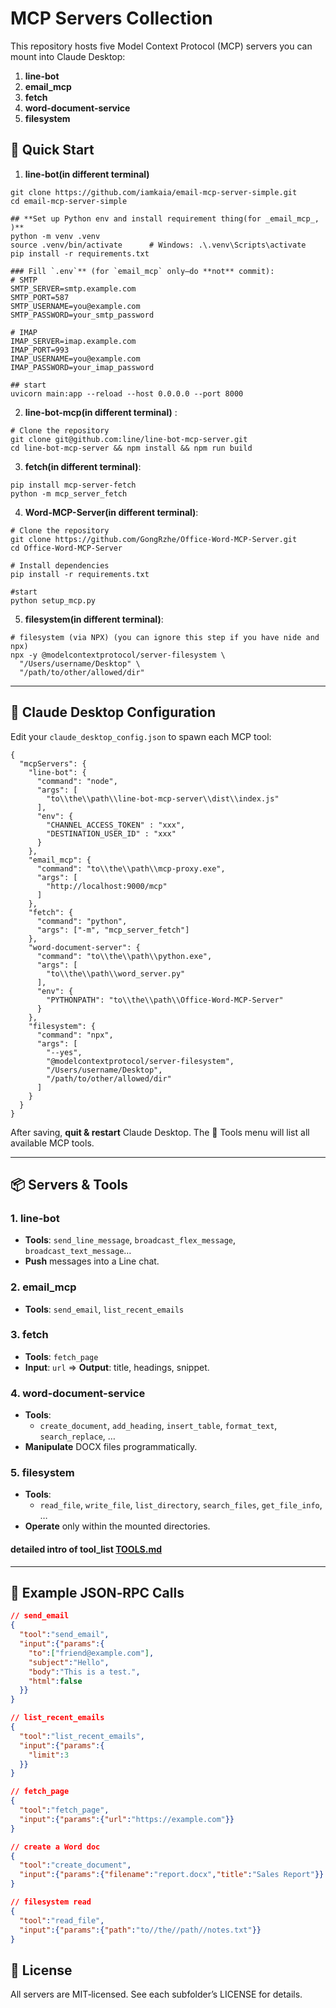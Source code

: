# MCP Servers Collection

This repository hosts five Model Context Protocol (MCP) servers you can mount into Claude Desktop:

1. **line-bot**  
2. **email_mcp**  
3. **fetch**  
4. **word-document-service**  
5. **filesystem**  

## 🚀 Quick Start

1. **line-bot(in different terminal)**  
  ```
  git clone https://github.com/iamkaia/email-mcp-server-simple.git
  cd email-mcp-server-simple

  ## **Set up Python env and install requirement thing(for _email_mcp_, )**  
  python -m venv .venv
  source .venv/bin/activate      # Windows: .\.venv\Scripts\activate
  pip install -r requirements.txt

  ### Fill `.env`** (for `email_mcp` only—do **not** commit):
  # SMTP
  SMTP_SERVER=smtp.example.com
  SMTP_PORT=587
  SMTP_USERNAME=you@example.com
  SMTP_PASSWORD=your_smtp_password

  # IMAP
  IMAP_SERVER=imap.example.com
  IMAP_PORT=993
  IMAP_USERNAME=you@example.com
  IMAP_PASSWORD=your_imap_password

  ## start
  uvicorn main:app --reload --host 0.0.0.0 --port 8000
  ```

2. **line-bot-mcp(in different terminal)** :
  ```
  # Clone the repository
  git clone git@github.com:line/line-bot-mcp-server.git
  cd line-bot-mcp-server && npm install && npm run build
  ```

3. **fetch(in different terminal)**:
  ```
  pip install mcp-server-fetch
  python -m mcp_server_fetch
  ```

4. **Word-MCP-Server(in different terminal)**:
  ```
  # Clone the repository
  git clone https://github.com/GongRzhe/Office-Word-MCP-Server.git
  cd Office-Word-MCP-Server

  # Install dependencies
  pip install -r requirements.txt

  #start
  python setup_mcp.py
  ```
5. **filesystem(in different terminal)**:
  ```
  # filesystem (via NPX) (you can ignore this step if you have nide and npx)
  npx -y @modelcontextprotocol/server-filesystem \
    "/Users/username/Desktop" \
    "/path/to/other/allowed/dir"
  ```

---

## 🔧 Claude Desktop Configuration

Edit your `claude_desktop_config.json` to spawn each MCP tool:

```jsonc
{
  "mcpServers": {
    "line-bot": {
      "command": "node",
      "args": [
        "to\\the\\path\\line-bot-mcp-server\\dist\\index.js"
      ],
      "env": {
        "CHANNEL_ACCESS_TOKEN" : "xxx",
        "DESTINATION_USER_ID" : "xxx"
      }
    },
    "email_mcp": {
      "command": "to\\the\\path\\mcp-proxy.exe",
      "args": [
        "http://localhost:9000/mcp"      
      ]
    },
    "fetch": {
      "command": "python",
      "args": ["-m", "mcp_server_fetch"]
    },
    "word-document-server": {
      "command": "to\\the\\path\\python.exe",
      "args": [
        "to\\the\\path\\word_server.py"
      ],
      "env": {
        "PYTHONPATH": "to\\the\\path\\Office-Word-MCP-Server"
      }
    },
    "filesystem": {
      "command": "npx",
      "args": [
        "--yes",
        "@modelcontextprotocol/server-filesystem",
        "/Users/username/Desktop",
        "/path/to/other/allowed/dir"
      ]
    }
  }
}
```

After saving, **quit & restart** Claude Desktop. The 🔨 Tools menu will list all available MCP tools.

---

## 📦 Servers & Tools

### 1. **line-bot**  
- **Tools**: `send_line_message`, `broadcast_flex_message`, `broadcast_text_message`…
- **Push** messages into a Line chat.

### 2. **email_mcp**  
- **Tools**: `send_email`, `list_recent_emails`

### 3. **fetch**  
- **Tools**: `fetch_page`
- **Input**: `url` ⇒ **Output**: title, headings, snippet.

### 4. **word-document-service**  
- **Tools**:  
  - `create_document`, `add_heading`, `insert_table`, `format_text`, `search_replace`, …  
- **Manipulate** DOCX files programmatically.

### 5. **filesystem**  
- **Tools**:  
  - `read_file`, `write_file`, `list_directory`, `search_files`, `get_file_info`, …  
- **Operate** only within the mounted directories.

#### detailed intro of tool_list [TOOLS.md](./TOOLS.md)

---

## 🎯 Example JSON‑RPC Calls

```json
// send_email
{
  "tool":"send_email",
  "input":{"params":{
    "to":["friend@example.com"],
    "subject":"Hello",
    "body":"This is a test.",
    "html":false
  }}
}

// list_recent_emails
{
  "tool":"list_recent_emails",
  "input":{"params":{
    "limit":3
  }}
}

// fetch_page
{
  "tool":"fetch_page",
  "input":{"params":{"url":"https://example.com"}}
}

// create a Word doc
{
  "tool":"create_document",
  "input":{"params":{"filename":"report.docx","title":"Sales Report"}}
}

// filesystem read
{
  "tool":"read_file",
  "input":{"params":{"path":"to//the//path//notes.txt"}}
}
```

## 📃 License

All servers are MIT‑licensed. See each subfolder’s LICENSE for details.